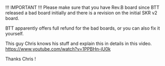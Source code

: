 !!! IMPORTANT !!!
Please make sure that you have Rev.B board since BTT released a bad board initially and there is a revision on the initial SKR v2 board.

BTT apparently offers full refund for the bad boards, or you can also fix it yourself.

This guy Chris knows his stuff and explain this in details in this video.
https://www.youtube.com/watch?v=1PPBHn-jU0k

Thanks Chris !